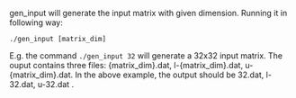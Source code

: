 gen_input will generate the input matrix with given dimension. Running it in
following way:
```
./gen_input [matrix_dim]
```
E.g. the command ``./gen_input 32``
will generate a 32x32 input matrix. The ouput contains three files:
{matrix_dim}.dat, l-{matrix_dim}.dat, u-{matrix_dim}.dat. In the above
example, the output should be 32.dat, l-32.dat, u-32.dat .
